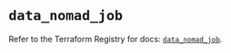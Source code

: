 # `data_nomad_job`

Refer to the Terraform Registry for docs: [`data_nomad_job`](https://registry.terraform.io/providers/hashicorp/nomad/2.5.0/docs/data-sources/job).
